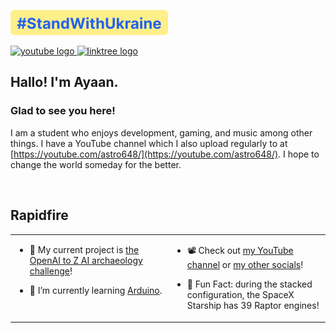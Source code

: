 [![Stand With Ukraine](https://raw.githubusercontent.com/vshymanskyy/StandWithUkraine/main/badges/StandWithUkraine.svg)](https://stand-with-ukraine.pp.ua)
<div align="left">
  <a href="youtube.com/astro648" target="_blank">
    <img src="https://raw.githubusercontent.com/maurodesouza/profile-readme-generator/master/src/assets/icons/social/youtube/default.svg" width="52" height="40" alt="youtube logo"  />
  </a>
  <a href="https://linktr.ee/astro648" target="_blank">
    <img src="https://raw.githubusercontent.com/maurodesouza/profile-readme-generator/master/src/assets/icons/social/linktree/default.svg" width="52" height="40" alt="linktree logo"  />
  </a>
</div>

###


## Hallo! I'm Ayaan.  
  



### Glad to see you here!  
I am a student who enjoys development, gaming, and music among other things. I have a YouTube channel which I also upload regularly to at [https://youtube.com/astro648/](https://youtube.com/astro648/). I hope to change the world someday for the better.  
  

<br/>  


## Rapidfire  
<table><tr><td valign="top" width="50%">

- 🔭 My current project is [the OpenAI to Z AI archaeology challenge](https://github.com/astro648/OpenAI-to-Z)!
  

- 🌱 I’m currently learning [Arduino](https://github.com/astro648/Arduino-Projects).  


</td><td valign="top" width="50%">

- 📽️ Check out [my YouTube channel](youtube.com/astro648) or [my other socials](https://linktr.ee/astro648)!
  

- 🚀 Fun Fact: during the stacked configuration, the SpaceX Starship has 39 Raptor engines!  


</td></tr></table>  
